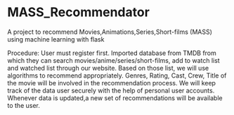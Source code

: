 # MASS_Recommendator
A project to recommend Movies,Animations,Series,Short-films (MASS) using machine learning with flask 

Procedure:
User must register first.
Imported database from TMDB from which they can search movies/anime/series/short-films, add to watch list and watched list through our website.
Based on those list, we will use algorithms to recommend appropriately.
Genres, Rating, Cast, Crew, Title of the movie will be involved in the recommendation process.
We will keep track of the data user securely with the help of personal user accounts.
Whenever data is updated,a new set of recommendations will be available to the user.
